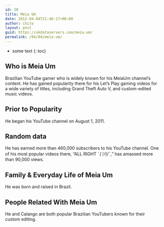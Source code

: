 ```yaml
---
id: 28
title: Meia Um
date: 2012-04-04T21:46:17+00:00
author: chito
layout: post
guid: https://ukdataservers.com/meia-um/
permalink: /04/04/meia-um/
---
```


* some text
{: toc}


## Who is  Meia Um
                  
                  
                  
Brazilian YouTube gamer who is widely known for his MeiaUm channel&#8217;s content. He has gained popularity there for his Let&#8217;s Play gaming videos for a wide variety of titles, including Grand Theft Auto V, and custom-edited music videos.
                  
                
                
                
## Prior to Popularity 
                  
                  
                  
He began his YouTube channel on August 1, 2011.
                  
                
                
                
## Random data 
                  
                  
                  
He has earned more than 460,000 subscribers to his YouTube channel. One of his most popular videos there, &#8220;ALL RIGHT ¯_(ツ)_/¯,&#8221; has amassed more than 90,000 views.
                  
                
                
                
## Family & Everyday Life of Meia Um
                  
                  
                  
He was born and raised in Brazil.
                  
                
                
                
## People Related With  Meia Um
                  
                  
                  
He and Calango are both popular Brazilian YouTubers known for their custom editing.
                  
                
              
            
          
          
          
    
    
  

